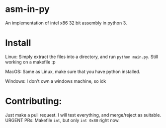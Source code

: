# asm-in-py
An implementation of intel x86 32 bit  assembly in python 3.

# Install
Linux:
Simply extract the files into a directory, and run ```python main.py```. Still working on a makefile :p 

MacOS:
Same as Linux, make sure that you have python installed.

Windows:
I don't own a windows machine, so idk

# Contributing: 
Just make a pull request. I will test everything, and merge/reject as suitable.
URGENT PRs:
Makefile
`int`, but only `int 0x80` right now.

